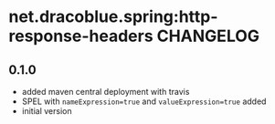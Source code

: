 # net.dracoblue.spring:http-response-headers CHANGELOG

## 0.1.0

- added maven central deployment with travis
- SPEL with `nameExpression=true` and `valueExpression=true` added
- initial version

